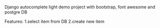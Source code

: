 Django autocomplete light demo project with bootstrap, font awesome and postgre DB

Features:
1.select item from DB
2.create new item
